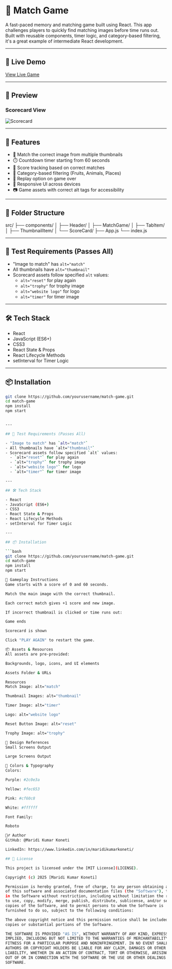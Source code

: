 # 🎯 Match Game

A fast-paced memory and matching game built using React. This app challenges players to quickly find matching images before time runs out. Built with reusable components, timer logic, and category-based filtering, it's a great example of intermediate React development.

---

## 🔗 Live Demo

[View Live Game](https://MaridiMathGame.ccbp.tech)

---

## 📸 Preview

### Scorecard View

![Scorecard](https://assets.ccbp.in/frontend/content/react-js/match-game-score-card-lg-output.png)

---

## 🚀 Features

- 🧠 Match the correct image from multiple thumbnails
- ⏱️ Countdown timer starting from 60 seconds
- 🎯 Score tracking based on correct matches
- 🧭 Category-based filtering (Fruits, Animals, Places)
- 🔁 Replay option on game over
- 🎨 Responsive UI across devices
- 📷 Game assets with correct alt tags for accessibility

---

## 📁 Folder Structure

src/
├── components/
│ ├── Header/
│ ├── MatchGame/
│ ├── TabItem/
│ ├── ThumbnailItem/
│ └── ScoreCard/
├── App.js
└── index.js


---

## 🧪 Test Requirements (Passes All)

- "Image to match" has `alt="match"`
- All thumbnails have `alt="thumbnail"`
- Scorecard assets follow specified `alt` values:
  - `alt="reset"` for play again
  - `alt="trophy"` for trophy image
  - `alt="website logo"` for logo
  - `alt="timer"` for timer image

---

## 🛠️ Tech Stack

- React
- JavaScript (ES6+)
- CSS3
- React State & Props
- React Lifecycle Methods
- setInterval for Timer Logic

---

## 📦 Installation

```bash
git clone https://github.com/yourusername/match-game.git
cd match-game
npm install
npm start


---

## 🧪 Test Requirements (Passes All)

- "Image to match" has `alt="match"`
- All thumbnails have `alt="thumbnail"`
- Scorecard assets follow specified `alt` values:
  - `alt="reset"` for play again
  - `alt="trophy"` for trophy image
  - `alt="website logo"` for logo
  - `alt="timer"` for timer image

---

## 🛠️ Tech Stack

- React
- JavaScript (ES6+)
- CSS3
- React State & Props
- React Lifecycle Methods
- setInterval for Timer Logic

---

## 📦 Installation

```bash
git clone https://github.com/yourusername/match-game.git
cd match-game
npm install
npm start

🧠 Gameplay Instructions
Game starts with a score of 0 and 60 seconds.

Match the main image with the correct thumbnail.

Each correct match gives +1 score and new image.

If incorrect thumbnail is clicked or time runs out:

Game ends

Scorecard is shown

Click "PLAY AGAIN" to restart the game.

📦 Assets & Resources
All assets are pre-provided:

Backgrounds, logo, icons, and UI elements

Assets Folder & URLs

Resources
Match Image: alt="match"

Thumbnail Images: alt="thumbnail"

Timer Image: alt="timer"

Logo: alt="website logo"

Reset Button Image: alt="reset"

Trophy Image: alt="trophy"

🎨 Design References
Small Screens Output

Large Screens Output

🌈 Colors & Typography
Colors:

Purple: #2c0e3a

Yellow: #fec653

Pink: #cf60c8

White: #ffffff

Font Family:

Roboto

🙋‍♂️ Author
GitHub: @Maridi Kumar Koneti

LinkedIn: https://www.linkedin.com/in/maridikumarkoneti/

## 📄 License

This project is licensed under the [MIT License](LICENSE).

Copyright (c) 2025 [Maridi Kumar Koneti]

Permission is hereby granted, free of charge, to any person obtaining a copy
of this software and associated documentation files (the "Software"), to deal
in the Software without restriction, including without limitation the rights
to use, copy, modify, merge, publish, distribute, sublicense, and/or sell
copies of the Software, and to permit persons to whom the Software is
furnished to do so, subject to the following conditions:

The above copyright notice and this permission notice shall be included in all
copies or substantial portions of the Software.

THE SOFTWARE IS PROVIDED "AS IS", WITHOUT WARRANTY OF ANY KIND, EXPRESS OR
IMPLIED, INCLUDING BUT NOT LIMITED TO THE WARRANTIES OF MERCHANTABILITY,
FITNESS FOR A PARTICULAR PURPOSE AND NONINFRINGEMENT. IN NO EVENT SHALL THE
AUTHORS OR COPYRIGHT HOLDERS BE LIABLE FOR ANY CLAIM, DAMAGES OR OTHER
LIABILITY, WHETHER IN AN ACTION OF CONTRACT, TORT OR OTHERWISE, ARISING FROM,
OUT OF OR IN CONNECTION WITH THE SOFTWARE OR THE USE OR OTHER DEALINGS IN THE
SOFTWARE.



